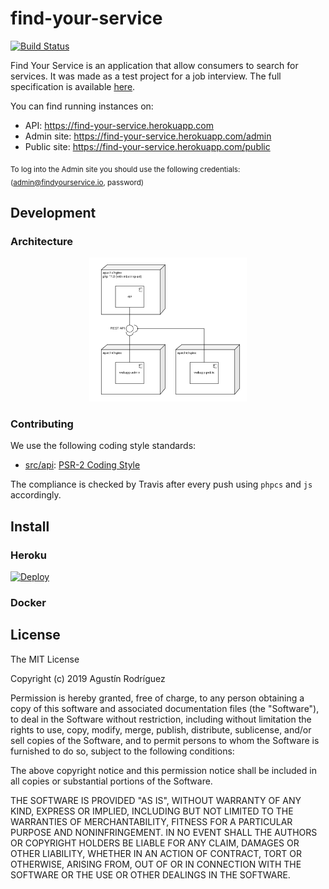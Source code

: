 # find-your-service

[![Build Status](https://travis-ci.com/agurodriguez/find-your-service.svg?branch=master)](https://travis-ci.com/agurodriguez/find-your-service)

Find Your Service is an application that allow consumers to search for services. It was made as a test project for a job interview. The full specification is available [here](docs/FindYourService.com%20-%20Full%202019.pdf).

You can find running instances on:

* API: https://find-your-service.herokuapp.com
* Admin site: https://find-your-service.herokuapp.com/admin 
* Public site: https://find-your-service.herokuapp.com/public

<sub>To log into the Admin site you should use the following credentials: (admin@findyourservice.io, password)</sub>

## Development

### Architecture

<p align="center"><img width="50%" src="docs/diagrams/deployment.png" /></p>

### Contributing

We use the following coding style standards:

* [src/api](src/api): [PSR-2 Coding Style](https://www.php-fig.org/psr/psr-2/)

The compliance is checked by Travis after every push using `phpcs` and `js` accordingly.

## Install

### Heroku

[![Deploy](https://www.herokucdn.com/deploy/button.svg)](https://heroku.com/deploy?template=https://github.com/agurodriguez/find-your-service/tree/master)

### Docker

<!-- TODO -->

## License

The MIT License

Copyright (c) 2019 Agustín Rodríguez

Permission is hereby granted, free of charge, to any person obtaining a copy
of this software and associated documentation files (the "Software"), to deal
in the Software without restriction, including without limitation the rights
to use, copy, modify, merge, publish, distribute, sublicense, and/or sell
copies of the Software, and to permit persons to whom the Software is
furnished to do so, subject to the following conditions:

The above copyright notice and this permission notice shall be included in
all copies or substantial portions of the Software.

THE SOFTWARE IS PROVIDED "AS IS", WITHOUT WARRANTY OF ANY KIND, EXPRESS OR
IMPLIED, INCLUDING BUT NOT LIMITED TO THE WARRANTIES OF MERCHANTABILITY,
FITNESS FOR A PARTICULAR PURPOSE AND NONINFRINGEMENT. IN NO EVENT SHALL THE
AUTHORS OR COPYRIGHT HOLDERS BE LIABLE FOR ANY CLAIM, DAMAGES OR OTHER
LIABILITY, WHETHER IN AN ACTION OF CONTRACT, TORT OR OTHERWISE, ARISING FROM,
OUT OF OR IN CONNECTION WITH THE SOFTWARE OR THE USE OR OTHER DEALINGS IN
THE SOFTWARE.
